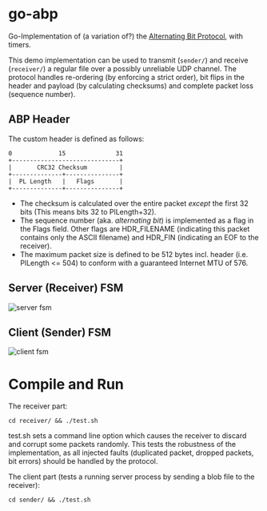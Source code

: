 # go-abp

Go-Implementation of (a variation of?) the [Alternating Bit Protocol](https://en.wikipedia.org/wiki/Alternating_bit_protocol), with timers.

This demo implementation can be used to transmit (```sender/```)
and receive (```receiver/```) a regular file over a possibly
unreliable UDP channel. The protocol handles re-ordering (by enforcing
a strict order), bit flips in the header and payload (by calculating
checksums) and complete packet loss (sequence number).


## ABP Header

The custom header is defined as follows:

```
0             15              31
+------------------------------+
|       CRC32 Checksum         |
+--------------+---------------+
|  PL Length   |   Flags       |
+--------------+---------------+
```

* The checksum is calculated over the entire packet _except_ the first 32 bits
  (This means bits 32 to PlLength+32).
* The sequence number (aka. _alternating bit_) is implemented as a flag in the
  Flags field. Other flags are HDR_FILENAME (indicating this packet contains
  only the ASCII filename) and HDR_FIN (indicating an EOF to the receiver).
* The maximum packet size is defined to be 512 bytes incl. header
  (i.e. PlLength <= 504) to conform with a guaranteed Internet MTU of 576.

## Server (Receiver) FSM

![server fsm](https://raw.githubusercontent.com/v4lli/go-abp/master/dia/receiver.png)

## Client (Sender) FSM

![client fsm](https://raw.githubusercontent.com/v4lli/go-abp/master/dia/sender.png)

# Compile and Run

The receiver part:

```
cd receiver/ && ./test.sh
```

test.sh sets a command line option which causes the receiver to
discard and corrupt some packets randomly. This tests the robustness
of the implementation, as all injected faults (duplicated packet,
dropped packets, bit errors) should be handled by the protocol.

The client part (tests a running server process by sending a blob
file to the receiver):

```
cd sender/ && ./test.sh
```

